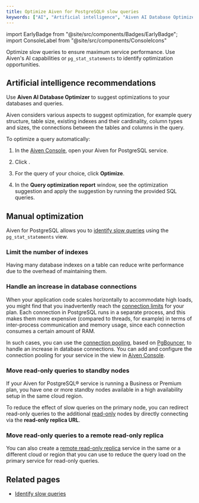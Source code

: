```yaml
---
title: Optimize Aiven for PostgreSQL® slow queries
keywords: ["AI", "Artificial intelligence", "Aiven AI Database Optimizer"]
---
```


import EarlyBadge from "@site/src/components/Badges/EarlyBadge";
import ConsoleLabel from "@site/src/components/ConsoleIcons"

Optimize slow queries to ensure maximum service performance. Use Aiven's AI capabilities or  `pg_stat_statements` to identify optimization opportunities.

## Artificial intelligence recommendations <EarlyBadge/>

Use **Aiven AI Database Optimizer** to suggest optimizations to your databases and queries.

Aiven considers various aspects to suggest optimization, for example query
structure, table size, existing indexes and their cardinality, column types and
sizes, the connections between the tables and columns in the query.

To optimize a query automatically:

1. In the [Aiven Console](https://console.aiven.io/login), open your Aiven for
   PostgreSQL service.
1. Click <ConsoleLabel name="AI insights"/>.
1. For the query of your choice, click **Optimize**.
1. In the **Query optimization report** window, see the optimization suggestion and apply
   the suggestion by running the provided SQL queries.

   <!-- :::note
   - To display alternative optimization recommendations, click **Advanced options**.
   - To display the diff view, click **Query diff**.
   - To display explanations about the optimization, click **optimization details**.
   ::: -->

## Manual optimization

Aiven for PostgreSQL allows you to
[identify slow queries](/docs/products/postgresql/howto/identify-pg-slow-queries)
using the `pg_stat_statements` view.

### Limit the number of indexes

Having many database indexes on a table can reduce write performance
due to the overhead of maintaining them.

### Handle an increase in database connections

When your application code scales horizontally to accommodate high
loads, you might find that you inadvertently reach the
[connection limits](/docs/products/postgresql/reference/pg-connection-limits) for your
plan. Each connection in PostgreSQL runs in a
separate process, and this makes them more expensive (compared to
threads, for example) in terms of inter-process communication and memory
usage, since each connection consumes a certain amount of RAM.

In such cases, you can use the
[connection pooling](/docs/products/postgresql/concepts/pg-connection-pooling),
based on [PgBouncer](https://www.pgbouncer.org), to handle
an increase in database connections. You can add and configure the
connection pooling for your service in the <ConsoleLabel name="pools"/> view in [Aiven
Console](https://console.aiven.io/).

### Move read-only queries to standby nodes

If your Aiven for PostgreSQL® service is running a Business or
Premium plan, you have one or more standby nodes available in a high
availability setup in the same cloud region.

To reduce the effect of slow queries on the primary node, you can
redirect read-only queries to the additional
[read-only](create-read-replica) nodes by
directly connecting via the **read-only replica URL**.

### Move read-only queries to a remote read-only replica

You can also create a
[remote read-only replica](create-read-replica) service in the same or a different
cloud or region that you can use to reduce the query load on the primary service
for read-only queries.

## Related pages

- [Identify slow queries](/docs/products/postgresql/howto/identify-pg-slow-queries)
